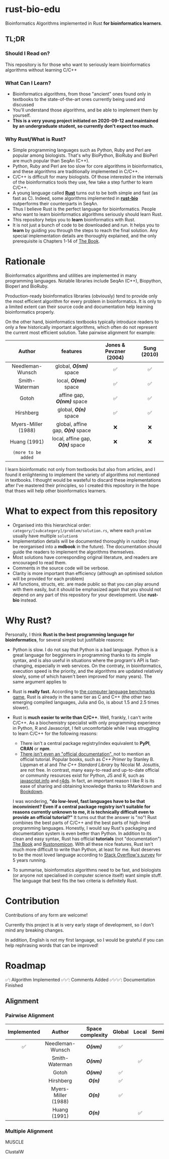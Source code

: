 # rust-bio-edu

Bioinformatics Algorithms implemented in Rust **for bioinformatics learners**.

## TL;DR

### Should I Read on?

This repository is for those who want to seriously learn bioinformatics algorithms without learning C/C++

### What Can I Learn?

- Bioinformatics algorithms, from those "ancient" ones found only in textbooks to the state-of-the-art ones currently being used and discussed
- You'll understand those algorithms, and be able to implement them by yourself.
- **This is a very young project initiated on 2020-09-12 and maintained by an undergraduate student, so currently don't expect too much.**

### Why Rust/What is Rust?

- Simple programming languages such as Python, Ruby and Perl are popular among biologists. That's why BioPython, BioRuby and BioPerl are much popular than SeqAn (C++).
- Python, Ruby and Perl are too slow for core algorithms in bioinformatics, and these algorithms are traditionally implemented in C/C++.
- C/C++ is difficult for many biologists. Of those interested in the internals of the bioinformatics tools they use, few take a step further to learn C/C++.
- A young language called [**Rust**](https://www.rust-lang.org) turns out to be both simple and fast (as fast as C). Indeed, some algorithms implemented in [**rust-bio**](https://github.com/rust-bio/rust-bio) outperforms their counterparts in SeqAn.
- Thus I believe Rust is the perfect language for bioinformatics. People who want to learn bioinformatics algorithms seriously should learn Rust.
- This repository helps you to **learn** bioinformatics with Rust.
- It is not just a bunch of code to be downloaded and run. It helps you to **learn** by guiding you through the steps to reach the final solution. Any special implementation details are thoroughly explained, and the only prerequisite is Chapters 1-14 of [The Book](https://doc.rust-lang.org/book/).

# Rationale

Bioinformatics algorithms and utilities are implemented in many programming languages. Notable libraries include SeqAn (C++), Biopython, Bioperl and BioRuby.

Production-ready bioinformatics libraries (obviously) tend to provide only the most efficient algorithm for every problem in bioinformatics. It is only to a limited extent can their source code and documentation help learning bioinformatics properly.

On the other hand, bioinformatics textbooks typically introduce readers to only a few historically important algorithms, which often do not represent the current most efficient solution. Take pairwise alignment for example:

|       Author        |               features               | Jones & Pevzner (2004) | Sung (2010) |
| :-----------------: | :----------------------------------: | :--------------------: | :---------: |
|  Needleman-Wunsch   |      global, **_O(nm)_** space       |           ✅            |      ✅      |
|   Smith-Waterman    |       local, **_O(nm)_** space       |           ✅            |      ✅      |
|        Gotoh        |    affine gap, **_O(nm)_** space     |           ✅            |      ✅      |
|      Hirshberg      |       global, **_O(n)_** space       |           ✅            |      ✅      |
| Myers-Miller (1988) | global, affine gap, **_O(n)_** space |           ❌            |      ❌      |
|    Huang (1991)     | local, affine gap, **_O(n)_** space  |           ❌            |      ❌      |
| `(more to be added` |                                      |                        |             |

I learn bioinformatic not only from textbooks but also from articles, and I found it enlightening to implement the variety of algorithms not mentioned in textbooks. I thought would be wasteful to discard these implementations after I've mastered their principles, so I created this repository in the hope that thses will help other bioinformatics learners.

# What to expect from this repository

- Organised into this hierarchical order: `category/[subcategory]/problem/solution.rs`, where each `problem` usually have multiple `solution`s
- Implementation details will be documented thoroughly in rustdoc (may be reorganised into a **mdbook** in the future). The documentation should guide the readers to implement the algorithms themselves.
- Most solutions have corresponding original literature, and readers are encouraged to read them.
- Comments in the source code will be verbose.
- Clarity is more important than efficiency (although an optimised solution will be provided for each problem)
- All functions, structs, etc. are made public so that you can play around with them easily, but it should be emphasized again that you should not depend on any part of this repository for your development. Use **rust-bio** instead.

# Why Rust?

Personally, I think **Rust is the best programming language for bioinformatics**, for several simple but justifiable reasons:

- Python is slow. I do not say that Python is a bad language. Python is a great language for begginners in programming thanks to its simple syntax, and is also useful in situations where the program's API is fast-changing, especially in web services. On the contraty, in bioinformatics, execution speed is the priority, and the algorithms are updated relatively slowly, some of which haven't been improved for many years). The same argument applies to 
- Rust is **really fast.** According to [the computer language benchmarks game](https://benchmarksgame-team.pages.debian.net/benchmarksgame/which-programs-are-fastest.html), Rust is already in the same tier as C and C++ (the other two emerging compiled languages, Julia and Go, is about 1.5 and 2.5 times slower).
- Rust is **much easier to write than C/C++**. Well, frankly, I can't write C/C++. As a biochemistry specialist with only programming experience in Python, R and Javascript, I felt uncomfortable while I was struggling to learn C/C++ for the following reasons:

  - There isn't a central package registry/index equivalent to **PyPI**, **CRAN** or **npm**.
  - [There isn't even an "official documentation", ](https://stackoverflow.com/questions/34967756/where-is-the-official-c-documentation#:~:text=C%2B%2B%20is%20not%20a%20product%20and%20there%20is,etc.%29.%20–%20sorush-r%20Jan%2023%20%2716%20at%2019%3A28) not to mention an official tutorial. Popular books, such as *C++ Primer* by Stanley B. Lippman et al and *The C++ Standard Library* by Nicolai M. Josuttis, are not free. In contrast, many easy-to-read and up-to-date official or community resources exist for Python, JS and R, such as [javascript.info](https://javascript.info) and [r4ds](https://r4ds.had.co.nz). In fact, an important reason I like R is its ease of sharing and obtaining knowledge thanks to RMarkdown and [Bookdown](https://bookdown.org).

  I was wondering, **"do low-level, fast languages have to be that inconvinient? Even if a central package registry isn't suitable for reasons currently unknown to me, it is technically difficult even to provide an official tutorial?"** It turns out that the answer is "no"! Rust combines the best parts of C/C++ and the best parts of high-level programming languages. Honestly, I would say Rust's packaging and documentation system is even better than Python. In addition to its clean and easy syntax, Rust has official **tutorials** (not "documentation") [The Book](https://doc.rust-lang.org/book/) and [Rustonomicon](https://doc.rust-lang.org/nomicon/). With all these nice features, Rust isn't much more difficult to write than Python, at least for me. Rust deserves to be the most loved language according to [Stack Overflow's survey](https://insights.stackoverflow.com/survey/2020#technology-most-loved-dreaded-and-wanted-languages-loved) for 5 years running.
- To summarise, bioinformatics algorithms need to be fast, and biologists (or anyone not specialised in computer science itself) want simple stuff. The language that best fits the two criteria is definitely Rust.

# Contribution

Contributions of any form are welcome!

Currently this project is at is very early stage of development, so I don't mind any breaking changes.

In addition, English is not my first language, so I would be grateful if you can help rephrasing words that can be improved!

# Roadmap

✅: Algorithm Implemented
✅✅: Comments Added
✅✅✅: Documentation Finished

## Alignment

### Pairwise Alignment

| Implemented |       Author        | Space complexity | Global | Local | Semiglobal | Affine Gap | Log Gap |
| :---------: | :-----------------: | :--------------: | :----: | :---: | :--------: | :--------: | :-----: |
|      ✅      |  Needleman-Wunsch   |   **_O(nm)_**    |   ✅    |       |            |            |         |
|             |   Smith-Waterman    |   **_O(nm)_**    |        |   ✅   |            |            |         |
|             |        Gotoh        |   **_O(nm)_**    |   ✅    |       |            |     ✅      |         |
|             |      Hirshberg      |    **_O(n)_**    |   ✅    |       |            |            |         |
|             | Myers-Miller (1988) |    **_O(n)_**    |   ✅    |       |            |     ✅      |         |
|             |    Huang (1991)     |    **_O(n)_**    |        |   ✅   |            |     ✅      |         |

### Multiple Alignment

MUSCLE

ClustalW